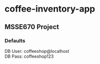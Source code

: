 # coffee-inventory-app
## MSSE670 Project

### Defaults
DB User: coffeeshop@localhost\
DB Pass: coffeeshop123